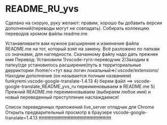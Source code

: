 # README_RU_yvs
Сделано на скорую, руку желают: правим,
хорошо бы добавить версии дополнений(переводы могут не совпадать).
Собирать коллекцию переводов хромом
файлы readme.me

Устанавливаете вам нужное расширение и изменение файла
README.me на тот, который взял на замену.
Всё разложено по папкам со значками, для наглядности.
Скачанному файлу надо дать прежнее имя
Перевод: Установили
    1)vscode-гугл-переводчик
    2)Заходим в папку(где установилось расширение)путь в территориальные дерриктории
    /home/<=тут ваш логин локальный=>/.vscode/extensions/
    Находим дополнение (он называется полным названием) funkyremi.vscode-google-translate-1.4.13
    4) берем файл ==> vscode-google-translate_README_yvs_ru переименовываем в README.me
    5) Прежний README.me переименовываем (выбираем любое имя) и новый переведенный преступление
    наслаждаемся!

Список переведенных приложений
    live_server
    отладчик для Chrome
    Открыть предварительный просмотр в браузере
    vscode-google-translate=1.4.13
tttttttttttttttttttttttttttttttttttttttttttttttttt
